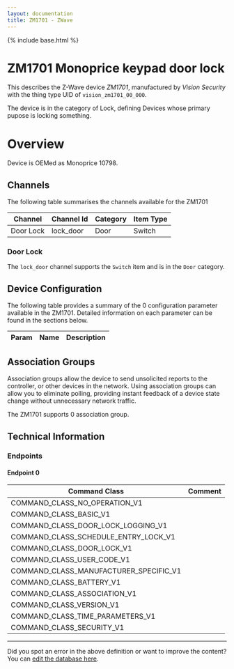 ```yaml
---
layout: documentation
title: ZM1701 - ZWave
---
```


{% include base.html %}

# ZM1701 Monoprice keypad door lock
This describes the Z-Wave device *ZM1701*, manufactured by *Vision Security* with the thing type UID of ```vision_zm1701_00_000```.

The device is in the category of Lock, defining Devices whose primary pupose is locking something.

# Overview
Device is OEMed as Monoprice 10798.

## Channels
The following table summarises the channels available for the ZM1701

| Channel | Channel Id | Category | Item Type |
|---------|------------|----------|-----------|
| Door Lock | lock_door | Door | Switch | 

### Door Lock
The ```lock_door``` channel supports the ```Switch``` item and is in the ```Door``` category.



## Device Configuration
The following table provides a summary of the 0 configuration parameter available in the ZM1701.
Detailed information on each parameter can be found in the sections below.

| Param | Name  | Description |
|-------|-------|-------------|

## Association Groups
Association groups allow the device to send unsolicited reports to the controller, or other devices in the network. Using association groups can allow you to eliminate polling, providing instant feedback of a device state change without unnecessary network traffic.

The ZM1701 supports 0 association group.

## Technical Information

### Endpoints

#### Endpoint 0

| Command Class | Comment |
|---------------|---------|
| COMMAND_CLASS_NO_OPERATION_V1| |
| COMMAND_CLASS_BASIC_V1| |
| COMMAND_CLASS_DOOR_LOCK_LOGGING_V1| |
| COMMAND_CLASS_SCHEDULE_ENTRY_LOCK_V1| |
| COMMAND_CLASS_DOOR_LOCK_V1| |
| COMMAND_CLASS_USER_CODE_V1| |
| COMMAND_CLASS_MANUFACTURER_SPECIFIC_V1| |
| COMMAND_CLASS_BATTERY_V1| |
| COMMAND_CLASS_ASSOCIATION_V1| |
| COMMAND_CLASS_VERSION_V1| |
| COMMAND_CLASS_TIME_PARAMETERS_V1| |
| COMMAND_CLASS_SECURITY_V1| |

---

Did you spot an error in the above definition or want to improve the content?
You can [edit the database here](http://www.cd-jackson.com/index.php/zwave/zwave-device-database/zwave-device-list/devicesummary/301).
